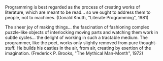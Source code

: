 Programming is best regarded as the process of creating works of literature, which are meant to be read... so we ought to address them to people, not to machines. (Donald Knuth, "Literate Programming", 1981)

The sheer joy of making things... the fascination of fashioning complex puzzle-like objects of interlocking moving parts and watching them work in subtle cycles... the delight of working in such a tractable medium. The programmer, like the poet, works only slightly removed from pure thought-stuff. He builds his castles in the air, from air, creating by exertion of the imagination. (Frederick P. Brooks, "The Mythical Man-Month", 1972) 